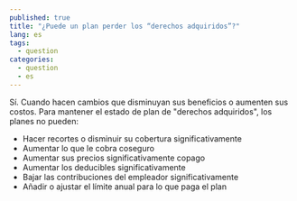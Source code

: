 ```yaml
---
published: true
title: "¿Puede un plan perder los “derechos adquiridos”?"
lang: es
tags: 
  - question
categories: 
  - question
  - es
---
```


Sí. Cuando hacen cambios que disminuyan sus beneficios o aumenten sus costos. 
Para mantener el estado de plan de "derechos adquiridos", los planes no pueden:

* Hacer recortes o disminuir su cobertura significativamente
* Aumentar lo que le cobra coseguro 
* Aumentar sus precios significativamente copago 
* Aumentar los deducibles significativamente
* Bajar las contribuciones del empleador significativamente
* Añadir o ajustar el límite anual para lo que paga el plan
